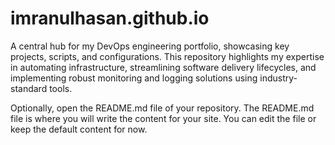 # imranulhasan.github.io
A central hub for my DevOps engineering portfolio, showcasing key projects, scripts, and configurations. This repository highlights my expertise in automating infrastructure, streamlining software delivery lifecycles, and implementing robust monitoring and logging solutions using industry-standard tools.


Optionally, open the README.md file of your repository. The README.md file is where you will write the content for your site. You can edit the file or keep the default content for now.
